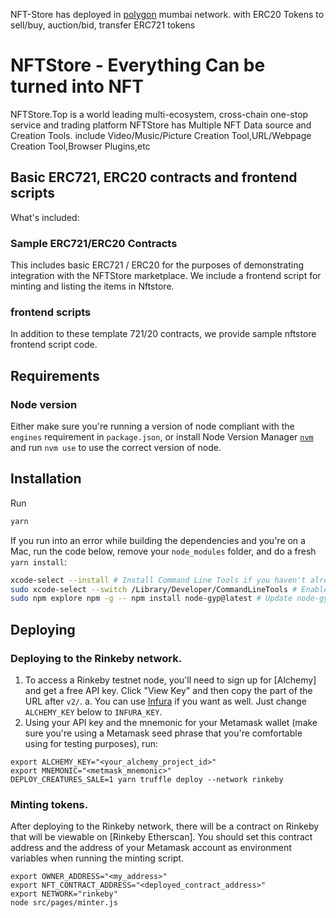 NFT-Store has deployed in [polygon](https://polygon.technology)  mumbai network. 
with  ERC20 Tokens to sell/buy, auction/bid, transfer ERC721 tokens

# NFTStore -  Everything Can be turned into NFT

NFTStore.Top is a world leading multi-ecosystem, cross-chain one-stop service and trading platform
NFTStore has Multiple NFT Data source and Creation Tools. include Video/Music/Picture Creation Tool,URL/Webpage Creation Tool,Browser Plugins,etc

## Basic ERC721, ERC20 contracts and  frontend scripts

What's included:

### Sample ERC721/ERC20 Contracts

This includes basic ERC721 / ERC20 for the purposes of demonstrating integration with the NFTStore marketplace. We include a frontend script for minting and listing the items in Nftstore.

### frontend scripts

In addition to these template 721/20 contracts, we provide sample nftstore frontend script code.

## Requirements

### Node version

Either make sure you're running a version of node compliant with the `engines` requirement in `package.json`, or install Node Version Manager [`nvm`](https://github.com/creationix/nvm) and run `nvm use` to use the correct version of node.

## Installation

Run

```bash
yarn
```

If you run into an error while building the dependencies and you're on a Mac, run the code below, remove your `node_modules` folder, and do a fresh `yarn install`:

```bash
xcode-select --install # Install Command Line Tools if you haven't already.
sudo xcode-select --switch /Library/Developer/CommandLineTools # Enable command line tools
sudo npm explore npm -g -- npm install node-gyp@latest # Update node-gyp
```

## Deploying

### Deploying to the Rinkeby network.

1. To access a Rinkeby testnet node, you'll need to sign up for [Alchemy] and get a free API key. Click "View Key" and then copy the part of the URL after `v2/`.
   a. You can use [Infura](https://infura.io) if you want as well. Just change `ALCHEMY_KEY` below to `INFURA_KEY`.
2. Using your API key and the mnemonic for your Metamask wallet (make sure you're using a Metamask seed phrase that you're comfortable using for testing purposes), run:

```
export ALCHEMY_KEY="<your_alchemy_project_id>"
export MNEMONIC="<metmask_mnemonic>"
DEPLOY_CREATURES_SALE=1 yarn truffle deploy --network rinkeby
```

### Minting tokens.

After deploying to the Rinkeby network, there will be a contract on Rinkeby that will be viewable on [Rinkeby Etherscan]. You should set this contract address and the address of your Metamask account as environment variables when running the minting script. 

```
export OWNER_ADDRESS="<my_address>"
export NFT_CONTRACT_ADDRESS="<deployed_contract_address>"
export NETWORK="rinkeby"
node src/pages/minter.js
```

